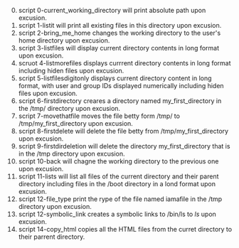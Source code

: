 0. script 0-current_working_directory will print absolute path upon excusion.
1. script 1-listit will print all existing files in this directory upon excusion.
2. script 2-bring_me_home changes the working directory to the user's home directory upon excusion.
3. script 3-listfiles will display current directory contents in long format upon excusion.
4. scruot 4-listmorefiles displays currrent directory contents in long format including hiden files upon excusion.
5. script 5-listfilesdigitonly displays current directory content in long format, with user and group IDs displayed numerically including hiden files upon excusion.
6. script 6-firstdirectory creares a directory named my_first_directory in the /tmp/ directory upon excusion.
7. script 7-movethatfile moves the file betty form /tmp/ to /tmp/my_first_directory upon excusion.
8. script 8-firstdelete will delete the file betty from /tmp/my_first_directory upon excusion.
9. script 9-firstdirdeletion will delete the directory my_first_directory that is in the /tmp directory upon excusion.
10. script 10-back will chagne the working directory to the previous one upon excusion.
11. script 11-lists will list all files of the current directory and their parent directory including files in the /boot directory in a lond format upon excusion.
12. script 12-file_type print the rype of the file named iamafile in the /tmp directory upon excusion.
13. script 12-symbolic_link creates a symbolic links to /bin/ls to _ls_ upon excusion.
14. script 14-copy_html copies all the HTML files from the curret directory to their parrent directory.
